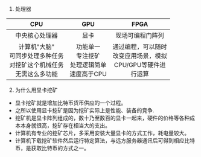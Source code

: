 1. 处理器

|CPU|GPU|FPGA|
|:-:|:-:|:-:|
|中央核心处理器|显卡|现场可编程门阵列|
|计算机"大脑"<br>可同步处理多种任务<br>对挖矿这个机械任务<br>无需这么多功能|功能单一<br>专注挖矿<br>处理逻辑简单<br>速度高于CPU|通过编程，可以随时<br>改变应用场景，模拟<br>CPU/GPU等硬件进<br>行运算|

2. 为什么用显卡挖矿
* 显卡挖矿就是增加比特币货币供应的一个过程。
* 之所以使用显卡挖矿是因为挖矿实际上是性能、装备的竞争.
* 挖矿机是显卡阵列组成的，数十乃至数百的显卡一起来，硬件的价格等各种成本本身就很高，挖矿存在相当大的支出。
* 计算机有专业的挖矿芯片，多采用安装大量显卡的方式工作，耗电量较大。
* 计算机下载挖矿软件然后运行特定算法，与远方服务器通讯后可得到相应比特币，是获取比特币的方式之一。

